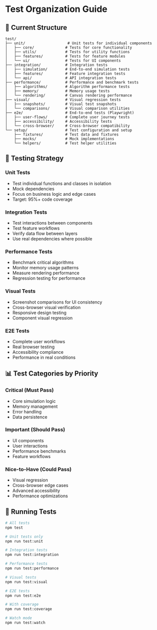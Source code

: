 # Test Organization Guide

## 📁 Current Structure

```
test/
├── unit/                   # Unit tests for individual components
│   ├── core/              # Tests for core functionality
│   ├── utils/             # Tests for utility functions
│   ├── features/          # Tests for feature modules
│   └── ui/                # Tests for UI components
├── integration/           # Integration tests
│   ├── simulation/        # End-to-end simulation tests
│   ├── features/          # Feature integration tests
│   └── api/               # API integration tests
├── performance/           # Performance and benchmark tests
│   ├── algorithms/        # Algorithm performance tests
│   ├── memory/            # Memory usage tests
│   └── rendering/         # Canvas rendering performance
├── visual/                # Visual regression tests
│   ├── snapshots/         # Visual test snapshots
│   └── comparisons/       # Visual comparison utilities
├── e2e/                   # End-to-end tests (Playwright)
│   ├── user-flows/        # Complete user journey tests
│   ├── accessibility/     # Accessibility tests
│   └── cross-browser/     # Cross-browser compatibility
└── setup/                 # Test configuration and setup
    ├── fixtures/          # Test data and fixtures
    ├── mocks/             # Mock implementations
    └── helpers/           # Test helper utilities
```

## 🎯 Testing Strategy

### Unit Tests

- Test individual functions and classes in isolation
- Mock dependencies
- Focus on business logic and edge cases
- Target: 95%+ code coverage

### Integration Tests

- Test interactions between components
- Test feature workflows
- Verify data flow between layers
- Use real dependencies where possible

### Performance Tests

- Benchmark critical algorithms
- Monitor memory usage patterns
- Measure rendering performance
- Regression testing for performance

### Visual Tests

- Screenshot comparisons for UI consistency
- Cross-browser visual verification
- Responsive design testing
- Component visual regression

### E2E Tests

- Complete user workflows
- Real browser testing
- Accessibility compliance
- Performance in real conditions

## 📊 Test Categories by Priority

### Critical (Must Pass)

- Core simulation logic
- Memory management
- Error handling
- Data persistence

### Important (Should Pass)

- UI components
- User interactions
- Performance benchmarks
- Feature workflows

### Nice-to-Have (Could Pass)

- Visual regression
- Cross-browser edge cases
- Advanced accessibility
- Performance optimizations

## 🔧 Running Tests

```bash
# All tests
npm test

# Unit tests only
npm run test:unit

# Integration tests
npm run test:integration

# Performance tests
npm run test:performance

# Visual tests
npm run test:visual

# E2E tests
npm run test:e2e

# With coverage
npm run test:coverage

# Watch mode
npm run test:watch
```
